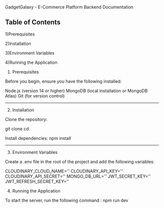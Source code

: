 GadgetGalaxy - E-Commerce Platform Backend Documentation

Table of Contents
----------------
1)Prerequisites 

2)Installation

3)Environment Variables

4)Running the Application


1) Prerequisites

Before you begin, ensure you have the following installed:

Node.js (version 14 or higher)
MongoDB (local installation or MongoDB Atlas)
Git (for version control)

-------------------------
2) Installation

Clone the repository:

git clone <repository-url>
cd <repository-folder>

Install dependencies:
npm install

----------------------------

3) Environment Variables
 
Create a .env file in the root of the project and add the following variables:

CLOUDINARY_CLOUD_NAME=''
CLOUDINARY_API_KEY=''
CLOUDINARY_API_SECRET=''
MONGO_DB_URL=''
JWT_SECRET_KEY=''
JWT_REFRESH_SECRET_KEY=''

4)  Running the Application

To start the server, run the following command : 
npm run dev
